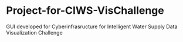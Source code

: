 # Project-for-CIWS-VisChallenge
GUI developed for Cyberinfrasructure for Intelligent Water Supply Data Visualization Challenge
